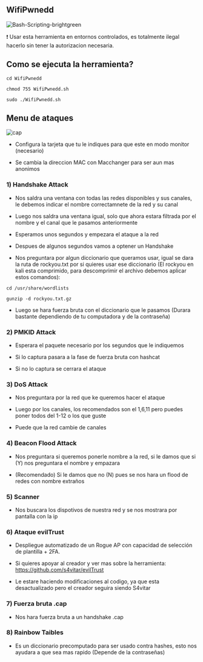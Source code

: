 ## WifiPwnedd
![Bash-Scripting-brightgreen](https://user-images.githubusercontent.com/89719224/216780401-60655d5f-6804-4a3d-a9f2-3a02a1a3f9c8.svg)

❗ Usar esta herramienta en entornos controlados, es totalmente ilegal hacerlo sin tener la autorizacion necesaria.

## Como se ejecuta la herramienta? 

```
cd WifiPwnedd

chmod 755 WifiPwnedd.sh

sudo ./WifiPwnedd.sh
```

## Menu de ataques 
![cap](https://user-images.githubusercontent.com/89719224/223302307-f68622a4-a527-4762-8138-24b1abf31f6d.png)



- Configura la tarjeta que tu le indiques para que este en modo monitor (necesario)

- Se cambia la direccion MAC con Macchanger para ser aun mas anonimos 

### 1) Handshake Attack

- Nos saldra una ventana con todas las redes disponibles y sus canales, le debemos indicar el nombre correctamnete de la red y su canal

- Luego nos saldra una ventana igual, solo que ahora estara filtrada por el nombre y el canal que le pasamos anteriormente

- Esperamos unos segundos y empezara el ataque a la red

- Despues de algunos segundos vamos a optener un Handshake

- Nos preguntara por algun diccionario que queramos usar, igual se dara la ruta de rockyou.txt por si quieres usar ese diccionario (El rockyou en kali esta comprimido, para descomprimir el archivo debemos aplicar estos comandos): 
```
cd /usr/share/wordlists

gunzip -d rockyou.txt.gz
```

- Luego se hara fuerza bruta con el diccionario que le pasamos (Durara bastante dependiendo de tu computadora y de la contraseña)

### 2) PMKID Attack

- Esperara el paquete necesario por los segundos que le indiquemos

- Si lo captura pasara a la fase de fuerza bruta con hashcat

- Si no lo captura se cerrara el ataque

### 3) DoS Attack

- Nos preguntara por la red que ke queremos hacer el ataque

- Luego por los canales, los recomendados son el 1,6,11 pero puedes poner todos del 1-12 o los que guste 

- Puede que la red cambie de canales

### 4) Beacon Flood Attack

- Nos preguntara si queremos ponerle nombre a la red, si le damos que si (Y) nos preguntara el nombre y empazara

- (Recomendado) Si le damos que no (N) pues se nos hara un flood de redes con nombre extraños

### 5) Scanner

- Nos buscara los dispotivos de nuestra red y se nos mostrara por pantalla con la ip

### 6) Ataque evilTrust

- Despliegue automatizado de un Rogue AP con capacidad de selección de plantilla + 2FA.

- Si quieres apoyar al creador y ver mas sobre la herramienta: https://github.com/s4vitar/evilTrust

- Le estare haciendo modificaciones al codigo, ya que esta desactualizado pero el creador seguira siendo S4vitar

### 7) Fuerza bruta .cap

- Nos hara fuerza bruta a un handshake .cap

### 8) Rainbow Taibles

- Es un diccionario precomputado para ser usado contra hashes, esto nos ayudara a que sea mas rapido (Depende de la contraseñas)
